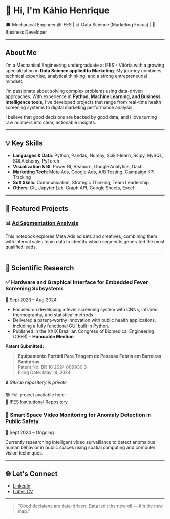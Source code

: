 # 👋 Hi, I'm Káhio Henrique

🎓 Mechanical Engineer @ IFES | 📊 Data Science (Marketing Focus) | 💼 Business Developer

---

## About Me

I’m a Mechanical Engineering undergraduate at IFES - Vitória with a growing specialization in **Data Science applied to Marketing**. My journey combines technical expertise, analytical thinking, and a strong entrepreneurial mindset.

I’m passionate about solving complex problems using data-driven approaches. With experience in **Python, Machine Learning, and Business Intelligence tools**, I’ve developed projects that range from real-time health screening systems to digital marketing performance analysis.

I believe that good decisions are backed by good data, and I love turning raw numbers into clear, actionable insights.

---

## 💡 Key Skills

- **Languages & Data**: Python, Pandas, Numpy, Scikit-learn, Scipy, MySQL, SQLAlchemy, PyTorch  
- **Visualization & BI**: Power BI, Seaborn, Google Analytics, Dash  
- **Marketing Tech**: Meta Ads, Google Ads, A/B Testing, Campaign KPI Tracking
- **Soft Skills**: Communication, Strategic Thinking, Team Leadership
- **Others**: Git, Jupyter Lab, Graph API, Google Sheets, Excel

---

## 🧪 Featured Projects

### 📊 [Ad Segmentation Analysis](https://github.com/kahio-henrique/ad-segmentation-analysis)
This notebook explores Meta Ads ad sets and creatives, combining them with internal sales team data to identify which segments generated the most qualified leads.

---

## 🔬 Scientific Research

### ✅ Hardware and Graphical Interface for Embedded Fever Screening Subsystems  
📅 Sept 2023 – Aug 2024  
- Focused on developing a fever screening system with CNNs, infrared thermography, and statistical methods.  
- Delivered a patent-worthy innovation with public health applications, including a fully functional GUI built in Python.  
- Published in the XXIX Brazilian Congress of Biomedical Engineering (CBEB) – **Honorable Mention**

**Patent Submitted:**
> **Equipamento Portátil Para Triagem de Pessoas Febris em Barreiras Sanitárias**  
> Patent No: BR 10 2024 009930 3  
> Filing Date: May 18, 2024

🔒 *GitHub repository is private*

📚 Full project available here:  
🔗 [IFES Institutional Repository](https://repositorio.ifes.edu.br/handle/123456789/5615)

### 🔄 Smart Space Video Monitoring for Anomaly Detection in Public Safety  
📅 Sept 2024 – Ongoing

Currently researching intelligent video surveillance to detect anomalous human behavior in public spaces using spatial computing and computer vision techniques.

---

## 🌐 Let's Connect

- [LinkedIn](https://www.linkedin.com/in/kahio-henrique/)
- [Lattes CV](http://lattes.cnpq.br/5628372934359468)

---

> "Good decisions are data-driven. Data isn't the new oil — it's the new map."



